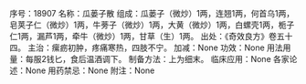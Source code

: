 序号：18907
名称：瓜蒌子散
组成：瓜蒌子（微炒）1两，连翘1两，何首乌1两，皂荚子仁（微炒）1两，牛蒡子（微炒）1两，大黄（微炒）1两，白螺壳1两，栀子仁1两，漏芦1两，牵牛（微炒）1两，甘草（生）1两。
出处：《奇效良方》卷五十四。
主治：瘰疬初肿，疼痛寒热，四肢不宁。
加减：None
功效：None
用法用量：每服2钱匕，食后温酒调下。
制备方法：上为细末。
临床应用：None
各家论述：None
用药禁忌：None
附注：None
